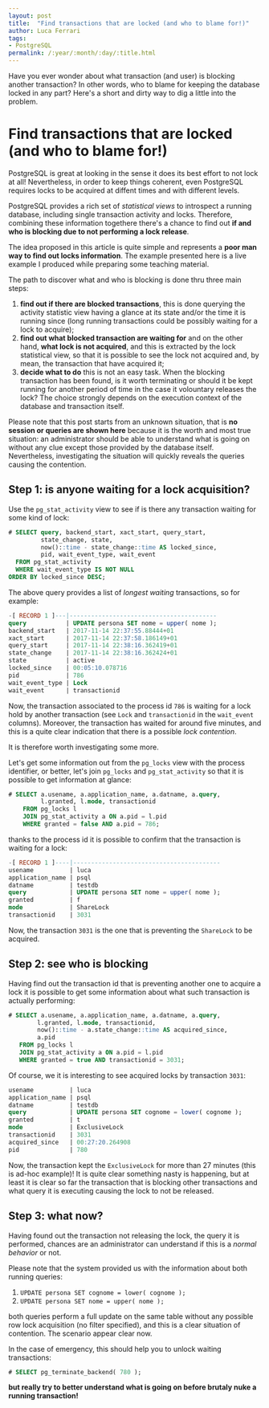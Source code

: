 ```yaml
---
layout: post
title:  "Find transactions that are locked (and who to blame for!)"
author: Luca Ferrari
tags:
- PostgreSQL
permalink: /:year/:month/:day/:title.html
---
```

Have you ever wonder about what transaction (and user) is blocking another transaction? In other words, who to blame for keeping the database locked in any part? Here's a short and dirty way to dig a little into the problem.

# Find transactions that are locked (and who to blame for!)

PostgreSQL is great at looking in the sense it does its best effort to not lock at all! Nevertheless, in order to keep things coherent, even PostgreSQL requires locks to be acquired at diffent times and with different levels.

PostgreSQL provides a rich set of *statistical views* to introspect a running database, including single transaction activity and locks. Therefore, combining these information togethere there's a chance to find out **if and who is blocking due to not performing a lock release**.

The idea proposed in this article is quite simple and represents a **poor man way to find out locks information**. The example presented here is a live example I produced while preparing some teaching material.

The path to discover what and who is blocking is done thru three main steps:
1. **find out if there are blocked transactions**, this is done querying the activity statistic view having a glance at its state and/or the time it is running since (long running transactions could be possibly waiting for a lock to acquire);
2. **find out what blocked transaction are waiting for** and on the other hand, **what lock is not acquired**, and this is extracted by the lock statistical view, so that it is possible to see the lock not acquired and, by mean, the transaction that have acquired it;
3. **decide what to do** this is not an easy task. When the blocking transaction has been found, is it worth terminating or should it be kept running for another period of time in the case it volountary releases the lock? The choice strongly depends on the execution context of the database and transaction itself.

Please note that this post starts from an unknown situation, that is **no session or queries are shown here** because it is the worth and most true situation: an administrator should be able to understand what is going on without any clue except those provided by the database itself.
Nevertheless, investigating the situation will quickly reveals the queries causing the contention.

## Step 1: is anyone waiting for a lock acquisition?
Use the `pg_stat_activity` view to see if is there any transaction waiting for some kind of lock:

```sql
# SELECT query, backend_start, xact_start, query_start,
         state_change, state,
         now()::time - state_change::time AS locked_since,
         pid, wait_event_type, wait_event
  FROM pg_stat_activity
  WHERE wait_event_type IS NOT NULL
ORDER BY locked_since DESC;
```

The above query provides a list of *longest waiting* transactions, so for example:


```sql
-[ RECORD 1 ]---|-----------------------------------------
query           | UPDATE persona SET nome = upper( nome );
backend_start   | 2017-11-14 22:37:55.88444+01
xact_start      | 2017-11-14 22:37:58.186149+01
query_start     | 2017-11-14 22:38:16.362419+01
state_change    | 2017-11-14 22:38:16.362424+01
state           | active
locked_since    | 00:05:10.078716
pid             | 786
wait_event_type | Lock
wait_event      | transactionid
```

Now, the transaction associated to the process id `786` is waiting for a lock hold by another transaction (see `Lock` and `transactionid` in the `wait_event` columns). Moreover, the transaction has waited for around five minutes, and this is a quite clear indication that there is a possible *lock contention*.

It is therefore worth investigating some more.

Let's get some information out from the `pg_locks` view with the process identifier, or better, let's join `pg_locks` and `pg_stat_activity` so that it is possible to get information at glance:

```sql
# SELECT a.usename, a.application_name, a.datname, a.query,
         l.granted, l.mode, transactionid
    FROM pg_locks l
    JOIN pg_stat_activity a ON a.pid = l.pid
    WHERE granted = false AND a.pid = 786;
```

thanks to the process id it is possible to confirm that the transaction is waiting for a lock:

```sql
-[ RECORD 1 ]----|-----------------------------------------
usename          | luca
application_name | psql
datname          | testdb
query            | UPDATE persona SET nome = upper( nome );
granted          | f
mode             | ShareLock
transactionid    | 3031
```

Now, the transaction `3031` is the one that is preventing the `ShareLock` to be acquired.

## Step 2: see who is blocking

Having find out the transaction id that is preventing another one to acquire a lock it is possible to get some information about what such transaction is actually performing:

```sql
# SELECT a.usename, a.application_name, a.datname, a.query,
        l.granted, l.mode, transactionid,
        now()::time - a.state_change::time AS acquired_since,
        a.pid
   FROM pg_locks l
   JOIN pg_stat_activity a ON a.pid = l.pid
   WHERE granted = true AND transactionid = 3031;
```

Of course, we it is interesting to see acquired locks by transaction `3031`:

```sql
usename          | luca
application_name | psql
datname          | testdb
query            | UPDATE persona SET cognome = lower( cognome );
granted          | t
mode             | ExclusiveLock
transactionid    | 3031
acquired_since   | 00:27:20.264908
pid              | 780
```

Now, the transaction kept the `ExclusiveLock` for more than 27 minutes (this is ad-hoc example)!
It is quite clear something nasty is happening, but at least it is clear so far the transaction that is blocking other transactions and what query it is executing causing the lock to not be released.

## Step 3: what now?

Having found out the transaction not releasing the lock, the query it is performed, chances are an administrator can understand if this is a *normal behavior* or not.

Please note that the system provided us with the information about both running queries:
1. `UPDATE persona SET cognome = lower( cognome );`
2. `UPDATE persona SET nome = upper( nome );`

both queries perform a full update on the same table without any possible row lock acquisition (no filter specified), and this is a clear situation of contention. The scenario appear clear now.

In the case of emergency, this should help you to unlock waiting transactions:

```sql
# SELECT pg_terminate_backend( 780 );
```

**but really try to better understand what is going on before brutaly nuke a running transaction!**

